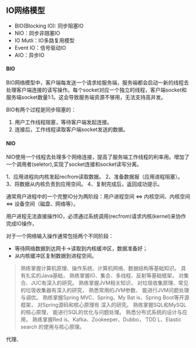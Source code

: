 ## IO网络模型

- BIO(Blocking IO): 同步阻塞IO
- NIO：同步非阻塞IO
- IO Mutli：IO多路复用模型
- Event IO：信号驱动IO
- AIO：异步IO

#### BIO
BIO网络模型中，客户端每发送一个请求给服务端，服务端都会启动一新的线程去处理客户端连接的读写操作。每个socket对应一个独立的线程，客户端socket和服务端socket数量1:1。这会导致服务端资源不够用，无法支持高并发。

BIO有两个过程是同步阻塞的：
1. 用户工作线程阻塞，等待客户端发起连接。
2. 连接后，工作线程读取客户端socket发送的数据。

#### NIO
NIO使用一个线程去处理多个网络连接，提高了服务端工作线程的利率用。增加了一个调用者(seletor),实现了socket连接和socket读写分离。


1、应用进程向内核发起recfrom读取数据。
2、准备数据报（应用进程阻塞）。
3、将数据从内核负责到应用空间。
4、复制完成后，返回成功提示。


通常用户进程中的一个完整IO分为两阶段：用户进程空间 <=> 内核空间、内核空间 <=> 设备空间（磁盘、网络等）。

用户进程无法直接操作IO，必须通过系统调用(recfrom)请求内核(kernel)来协作完成IO操作，

对于一个网络输入操作通常包括两个不同阶段：
- 等待网络数据到达网卡→读取到内核缓冲区，数据准备好；
- 从内核缓冲区复制数据到进程空间。


>熟练掌握计算机原理、操作系统、计算机网络、数据结构等基础知识。
>具有扎实的Java基础， 熟练掌握IO、集合、多线程、反射等基础框架， 对集合、JUC有深入的研究。
熟练掌握JVM相关知识， 对垃圾收集原理、常见的垃圾收集器有深入的研究， 熟悉常用的JVM参数、
能进行JVM问题处理与调优。
熟练掌握Spring MVC、Spring、My Bat is、Spring Boot等开源框架， 对Spring源码和核心原理有
深入的研究。
>熟练掌握SQL和MySQL的核心原理， 能进行SQL的优化与问题处理。
>熟悉分布式系统的设计与应用， 熟练掌握Red is、Kafka、Zookeeper、Dubbo， TDD L、Elastic search
的使用与核心原理。
>
代理、
 	
